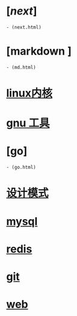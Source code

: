 # [*next*]
    - (next.html)
# [markdown ]
    - (md.html)
# [linux内核](kernel.html)
# [gnu 工具](utility.html)
# [go]
    - (go.html)
# [设计模式](pattern.html)
# [mysql](mysql.html)
# [redis](redis.html)
# [git](git.html)
# [web](web.html)